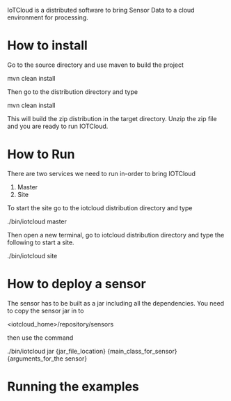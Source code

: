 IoTCloud is a distributed software to bring Sensor Data to a cloud environment for processing.

How to install
==============

Go to the source directory and use maven to build the project

mvn clean install

Then go to the distribution directory and type

mvn clean install

This will build the zip distribution in the target directory. Unzip the zip file and you are ready to run IOTCloud.

How to Run
==========

There are two services we need to run in-order to bring IOTCloud

1. Master
2. Site

To start the site go to the iotcloud distribution directory and type

./bin/iotcloud master

Then open a new terminal, go to iotcloud distribution directory and type the following to start a site.

./bin/iotcloud site

How to deploy a sensor
======================

The sensor has to be built as a jar including all the dependencies. You need to copy the sensor jar in to

<iotcloud_home>/repository/sensors

then use the command

./bin/iotcloud jar {jar_file_location} {main_class_for_sensor} {arguments_for_the sensor}

Running the examples
====================

